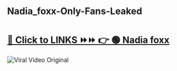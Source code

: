 
 ## Nadia_foxx-Only-Fans-Leaked

# <h2><a href="https://clipsfans.com/Nadia_foxx&ref=git">🔗 Click to LINKS ⏩⏩ 👉 🟢 Nadia foxx </a></h2>

<a href="https://clipsfans.com/Nadia_foxx&ref=git" rel="nofollow" data-target="animated-image.originalLink"><img src="https://i.ibb.co.com/xMMVF88/686577567.gif" alt="Viral Video Original" style="max-width: 100%; display: inline-block;" data-target="animated-image.originalImage"></a>
